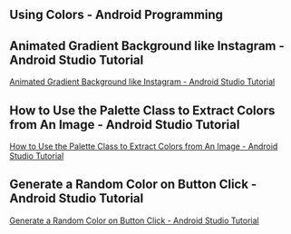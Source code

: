 ## Using Colors - Android Programming
## Animated Gradient Background like Instagram - Android Studio Tutorial
[Animated Gradient Background like Instagram - Android Studio Tutorial](https://www.youtube.com/watch?v=x_DXXGvyfh8&list=PLrnPJCHvNZuCe3salXOlA5oyxBfq96ean&index=2)  
  
## How to Use the Palette Class to Extract Colors from An Image - Android Studio Tutorial
[How to Use the Palette Class to Extract Colors from An Image - Android Studio Tutorial](https://www.youtube.com/watch?v=-s13C93-v_Q&list=PLrnPJCHvNZuCe3salXOlA5oyxBfq96ean&index=4)  
  
## Generate a Random Color on Button Click - Android Studio Tutorial
[Generate a Random Color on Button Click - Android Studio Tutorial](https://www.youtube.com/watch?v=BMXNEVu6U2E&list=PLrnPJCHvNZuCe3salXOlA5oyxBfq96ean&index=6)  
  